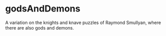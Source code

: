 # godsAndDemons
A variation on the knights and knave puzzles of Raymond Smullyan, where there are also gods and demons.
